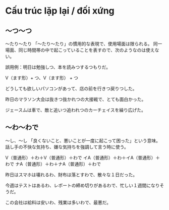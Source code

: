 # Cấu trúc lặp lại / đối xứng

## 〜つ〜つ
〜たり〜たり   「〜たり〜たり」の慣用的な表現で、使用場面は限られる。
同一場面、同じ時間帯の中で起こっていることを表すので、次のようなのは使えない。

誤用例：明日は勉強しつ、本を読みつするつもりだ。

V（ます形）+ つ、V（ます形） + つ


どうしても欲しいパソコンがあって、店の前を行きつ戻りつした。

昨日のマラソン大会は抜きつ抜かれつの大接戦で、とても面白かった。

ジェースムは車で、敵と追いつ追われつのカーチェイスを繰り広げた。

## 〜わ〜わで
〜し、〜し   「良くないこと、悪いことが一度に起こって困った」という意味。話し手の不快な気持ち、嫌な気持ちを強調して言う時に使う。

V（普通形）＋わ＋V（普通形）＋わで イA（普通形）＋わ＋イA（普通形）＋わで ナA（普通形）＋わ＋ナA（普通形）＋わで


昨日はスマホは壊れるわ、財布は落とすわで、散々な１日だった。

今週はテストはあるわ、レポートの締め切りがあるわで、忙しい１週間になりそうだ。

この会社は給料は安いわ、残業は多いわで、最悪だ。

